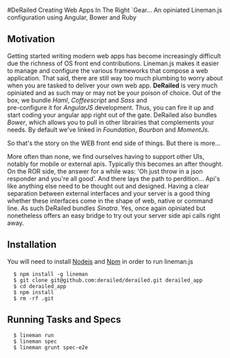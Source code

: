 #DeRailed
Creating Web Apps In The Right `Gear...
An opiniated Lineman.js configuration using Angular, Bower and Ruby

## Motivation
  Getting started writing modern web apps has become increasingly 
  difficult due the richness of OS front end contributions. Lineman.js 
  makes it easier to manage and configure the various frameworks that 
  compose a web application. That said, there are still way too much 
  plumbing to worry about when you are tasked to deliver your own web app. 
  <strong>DeRailed</strong> is very much opiniated and as such may or may not be your poison 
  of choice. Out of the box, we bundle _Haml_, _Coffeescript_ and _Sass_ and  
  pre-configure it for _AngularJS_ development. 
  Thus, you can fire it up and start coding your angular app right out of the 
  gate. DeRailed also bundles _Bower_, which allows you to pull in 
  other librairies that complements your needs. By default we've linked in 
  _Foundation_, _Bourbon_ and _MomentJs_.
  
  So that's the story on the WEB front end side of things. But there is more...

  More often than none, we find ourselves having to support other UIs, 
  notably for mobile or external apis. Typically this becomes an after 
  thought. On the ROR side, the answer for a while was: 'Oh just throw in 
  a json responder and you're all good'. And there lays the path to perdition... 
  Api's like anything else need to be thought out and designed. Having a 
  clear separation between external interfaces and your server is a good 
  thing whether these interfaces come in the shape of web, native or command line. 
  As such DeRailed bundles _Sinatra_. Yes, once again opiniated but nonetheless 
  offers an easy bridge to try out your server side api calls right away. 

## Installation
      
  You will need to install [Nodejs](http://nodejs.org) and [Npm](http://npmjs.org)
  in order to run lineman.js

  ```
    $ npm install -g lineman
    $ git clone git@github.com:derailed/derailed.git derailed_app
    $ cd derailed_app
    $ npm install
    $ rm -rf .git
  ```

## Running Tasks and Specs
  ```
    $ lineman run
    $ lineman spec
    $ lineman grunt spec-e2e
  ```